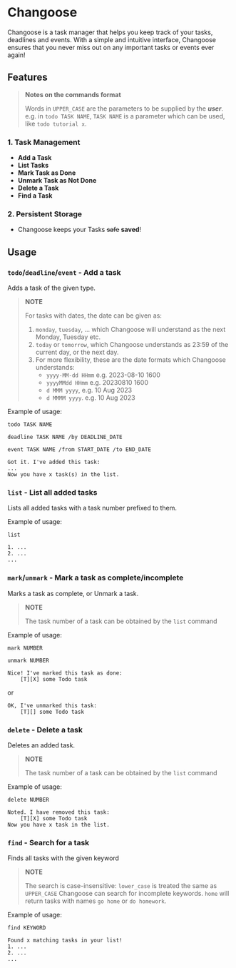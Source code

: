 # Changoose
Changoose is a task manager that helps you keep track of your tasks, deadlines and events.
With a simple and intuitive interface, Changoose ensures that you never miss out on any important
tasks or events ever again!

## Features
> **Notes on the commands format**
>
> Words in `UPPER_CASE` are the parameters to be supplied by the ***user***.
> e.g. in `todo TASK NAME`, `TASK NAME` is a parameter which can be used, like `todo tutorial x`. 
 
### 1. Task Management
- **Add a Task**
- **List Tasks**
- **Mark Task as Done**
- **Unmark Task as Not Done**
- **Delete a Task**
- **Find a Task**

### 2. Persistent Storage
- Changoose keeps your Tasks ~~safe~~ **saved**!

## Usage

### `todo`/`deadline`/`event` - Add a task
Adds a task of the given type.
> **NOTE**
> 
> For tasks with dates, the date can be given as:
> 1. `monday`, `tuesday`, ... which Changoose will understand as the next Monday, Tuesday etc.
> 2. `today` or `tomorrow`, which Changoose understands as 23:59 of the current day, or the next day.
> 3. For more flexibility, these are the date formats which Changoose understands:
>    - `yyyy-MM-dd HHmm` e.g. 2023-08-10 1600 
>    - `yyyyMMdd HHmm` e.g. 20230810 1600
>    - `d MMM yyyy`, e.g. 10 Aug 2023
>    - `d MMMM yyyy`. e.g. 10 Aug 2023

Example of usage:

`todo TASK NAME`

`deadline TASK NAME /by DEADLINE_DATE`

`event TASK NAME /from START_DATE /to END_DATE`

```
Got it. I've added this task:
...
Now you have x task(s) in the list.
```

### `list` - List all added tasks
Lists all added tasks with a task number prefixed to them.

Example of usage:

`list`

```
1. ...
2. ...
...
```

### `mark`/`unmark` - Mark a task as complete/incomplete
Marks a task as complete, or Unmark a task.

> **NOTE**
> 
> The task number of a task can be obtained by the `list` command

Example of usage:

`mark NUMBER`

`unmark NUMBER`

```
Nice! I've marked this task as done:
    [T][X] some Todo task
```
or
```
OK, I've unmarked this task:
    [T][] some Todo task
```

### `delete` - Delete a task
Deletes an added task.

> **NOTE**
> 
> The task number of a task can be obtained by the `list` command
 
Example of usage:

`delete NUMBER`

```
Noted. I have removed this task:
    [T][X] some Todo task
Now you have x task in the list.
```
### `find` - Search for a task
Finds all tasks with the given keyword

> **NOTE**
> 
> The search is case-insensitive: `lower_case` is treated the same as `UPPER_CASE`
> Changoose can search for incomplete keywords. `home` will return tasks with names `go home` or `do homework`.
 
Example of usage:

`find KEYWORD`

```
Found x matching tasks in your list!
1. ...
2. ...
...
```